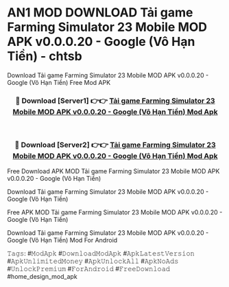 # AN1 MOD DOWNLOAD Tải game Farming Simulator 23 Mobile MOD APK v0.0.0.20 - Google (Vô Hạn Tiền) - chtsb
Download Tải game Farming Simulator 23 Mobile MOD APK v0.0.0.20 - Google (Vô Hạn Tiền) Free Mod APK

<div align="center">
<h3>🔴 Download [Server1] 👉👉 <a href="https://apk-comot.site?title=Tải_game_Farming_Simulator_23_Mobile_MOD_APK_v0.0.0.20_-_Google_(Vô_Hạn_Tiền)">Tải game Farming Simulator 23 Mobile MOD APK v0.0.0.20 - Google (Vô Hạn Tiền) Mod Apk</a></h3><br>

<h3>🔴 Download [Server2] 👉👉 <a href="https://apk-comot.site?title=Tải_game_Farming_Simulator_23_Mobile_MOD_APK_v0.0.0.20_-_Google_(Vô_Hạn_Tiền)">Tải game Farming Simulator 23 Mobile MOD APK v0.0.0.20 - Google (Vô Hạn Tiền) Mod Apk</a></h3>
</div>


Free Download APK MOD Tải game Farming Simulator 23 Mobile MOD APK v0.0.0.20 - Google (Vô Hạn Tiền)

Download Tải game Farming Simulator 23 Mobile MOD APK v0.0.0.20 - Google (Vô Hạn Tiền) 

Free APK MOD Tải game Farming Simulator 23 Mobile MOD APK v0.0.0.20 - Google (Vô Hạn Tiền) 

Download Tải game Farming Simulator 23 Mobile MOD APK v0.0.0.20 - Google (Vô Hạn Tiền) Mod For Android

𝚃𝚊𝚐𝚜: #𝙼𝚘𝚍𝙰𝚙𝚔 #𝙳𝚘𝚠𝚗𝚕𝚘𝚊𝚍𝙼𝚘𝚍𝙰𝚙𝚔 #𝙰𝚙𝚔𝙻𝚊𝚝𝚎𝚜𝚝𝚅𝚎𝚛𝚜𝚒𝚘𝚗 #𝙰𝚙𝚔𝚄𝚗𝚕𝚒𝚖𝚒𝚝𝚎𝚍𝙼𝚘𝚗𝚎𝚢 #𝙰𝚙𝚔𝚄𝚗𝚕𝚘𝚌𝚔𝙰𝚕𝚕 #𝙰𝚙𝚔𝙽𝚘𝙰𝚍𝚜 #𝚄𝚗𝚕𝚘𝚌𝚔𝙿𝚛𝚎𝚖𝚒𝚞𝚖 #𝙵𝚘𝚛𝙰𝚗𝚍𝚛𝚘𝚒𝚍 #𝙵𝚛𝚎𝚎𝙳𝚘𝚠𝚗𝚕𝚘𝚊𝚍 #home_design_mod_apk